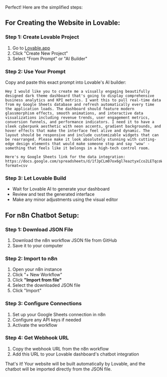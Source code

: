 Perfect! Here are the simplified steps:

## For Creating the Website in Lovable:

### Step 1: Create Lovable Project
1. Go to [Lovable.app](https://lovable.app)
2. Click "Create New Project"
3. Select "From Prompt" or "AI Builder"

### Step 2: Use Your Prompt
Copy and paste this exact prompt into Lovable's AI builder:

```
Hey I would like you to create me a visually engaging beautifully designed dark theme dashboard that's going to display comprehensive business analytics and KPI metrics. I want this to pull real-time data from my Google Sheets database and refresh automatically every time the application loads. The dashboard should feature modern glassmorphism effects, smooth animations, and interactive data visualizations including revenue trends, user engagement metrics, conversion funnels, and performance indicators. I need it to have a sleek cyberpunk aesthetic with neon accents, gradient backgrounds, and hover effects that make the interface feel alive and dynamic. The layout should be responsive and include customizable widgets that can be rearranged. Please make it look absolutely stunning with cutting-edge design elements that would make someone stop and say 'wow' - something that feels like it belongs in a high-tech control room. 

Here's my Google Sheets link for the data integration:
https://docs.google.com/spreadsheets/d/1fJpCLm07ox6gl7eaztyxCco2LETqcoWMGXzqYlHGxws//export?format=csv
```

### Step 3: Let Lovable Build
- Wait for Lovable AI to generate your dashboard
- Review and test the generated interface
- Make any minor adjustments using the visual editor

## For n8n Chatbot Setup:

### Step 1: Download JSON File
1. Download the n8n workflow JSON file from GitHub
2. Save it to your computer

### Step 2: Import to n8n
1. Open your n8n instance
2. Click "+ New Workflow" 
3. Click **"Import from file"** 
4. Select the downloaded JSON file
5. Click "Import"

### Step 3: Configure Connections
1. Set up your Google Sheets connection in n8n
2. Configure any API keys if needed
3. Activate the workflow

### Step 4: Get Webhook URL
1. Copy the webhook URL from the n8n workflow
2. Add this URL to your Lovable dashboard's chatbot integration

That's it! Your website will be built automatically by Lovable, and the chatbot will be imported directly from the JSON file.
